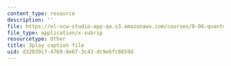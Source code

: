 ```yaml
---
content_type: resource
description: ''
file: https://ol-ocw-studio-app-qa.s3.amazonaws.com/courses/8-06-quantum-physics-iii-spring-2018/d32039c747698e6f3c43dc9e6fc8659d_FIef9sP-Yq8.srt
file_type: application/x-subrip
resourcetype: Other
title: 3play caption file
uid: d32039c7-4769-8e6f-3c43-dc9e6fc8659d
---
```

